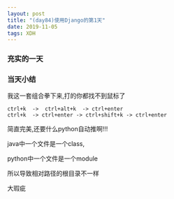 ```yaml
---  
layout: post  
title: "(day84)使用Django的第1天"   
date: 2019-11-05
tags: XDH    
---  
```


### 充实的一天

### 当天小结

我这一套组合拳下来,打的你都找不到鼠标了
```
ctrl+k  ->  ctrl+alt+k  -> ctrl+enter
ctrl+k  -> ctrl+enter -> ctrl+shift+k -> ctrl+enter  

```
简直完美,还要什么python自动推啊!!!

java中一个文件是一个class,

python中一个文件是一个module

所以导致相对路径的根目录不一样

大瑕疵
